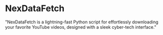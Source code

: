 # NexDataFetch
"NexDataFetch is a lightning-fast Python script for effortlessly downloading your favorite YouTube videos, designed with a sleek cyber-tech interface."

